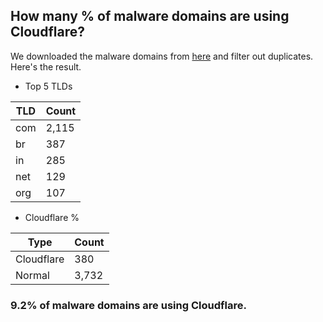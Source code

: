 ## How many % of malware domains are using Cloudflare?


We downloaded the malware domains from [here](https://urlhaus.abuse.ch) and filter out duplicates.
Here's the result.


[//]: # (start replacement)


- Top 5 TLDs

| TLD | Count |
| --- | --- |
| com | 2,115 |
| br | 387 |
| in | 285 |
| net | 129 |
| org | 107 |


- Cloudflare %

| Type | Count |
| --- | --- |
| Cloudflare | 380 |
| Normal | 3,732 |


### 9.2% of malware domains are using Cloudflare.